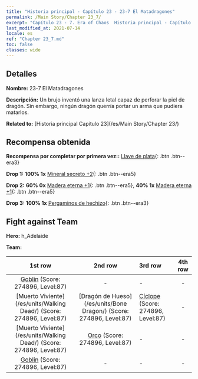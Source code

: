 ```yaml
---
title: "Historia principal - Capítulo 23 - 23-7 El Matadragones"
permalink: /Main Story/Chapter 23_7/
excerpt: "Capítulo 23 - 7. Era of Chaos  Historia principal - Capítulo 23_7. 23-7 El Matadragones"
last_modified_at: 2021-07-14
locale: es
ref: "Chapter 23_7.md"
toc: false
classes: wide
---
```


## Detalles

 **Nombre:** 23-7 El Matadragones

 **Descripción:** Un brujo inventó una lanza letal capaz de perforar la piel de dragón. Sin embargo, ningún dragón querría portar un arma que pudiera matarlos.

 **Related to:** [Historia principal Capítulo 23](/es/Main Story/Chapter 23/)

## Recompensa obtenida

 **Recompensa por completar por primera vez::** [Llave de plata](/ItemsES/con_693/){: .btn .btn--era3}

 **Drop 1:** **100% 1x** [Mineral secreto +2](/ItemsES/mat_75/){: .btn .btn--era5}

 **Drop 2:** **60% 0x** [Madera eterna +1](/ItemsES/mat_69/){: .btn .btn--era5}, **40% 1x** [Madera eterna +1](/ItemsES/mat_69/){: .btn .btn--era5}

 **Drop 3:** **100% 1x** [Pergaminos de hechizo](/ItemsES/con_694/){: .btn .btn--era3}


## Fight against Team
 **Hero:** h_Adelaide

 **Team:**


  | 1st row | 2nd row | 3rd row | 4th row |
  |:----:|:----:|:----|:----:|
  | [Goblin](/es/units/Goblin/) (Score: 274896, Level:87)  | - | - | - |
  | [Muerto Viviente](/es/units/Walking Dead/) (Score: 274896, Level:87)  | [Dragón de Hueso](/es/units/Bone Dragon/) (Score: 274896, Level:87)  | [Cíclope](/es/units/Cyclops/) (Score: 274896, Level:87)  | - |
  | [Muerto Viviente](/es/units/Walking Dead/) (Score: 274896, Level:87)  | [Orco](/es/units/Orc/) (Score: 274896, Level:87)  | - | - |
  | [Goblin](/es/units/Goblin/) (Score: 274896, Level:87)  | - | - | - |


